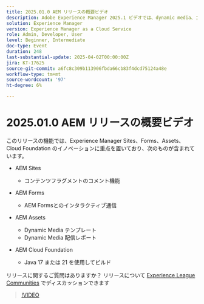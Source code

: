 ```yaml
---
title: 2025.01.0 AEM リリースの概要ビデオ
description: Adobe Experience Manager 2025.1 ビデオでは、dynamic media、コラボレーションツール、Java 21 のサポートなど、コンテンツフラグメント、フォームおよびアセットの機能強化について説明しています。
solution: Experience Manager
version: Experience Manager as a Cloud Service
role: Admin, Developer, User
level: Beginner, Intermediate
doc-type: Event
duration: 248
last-substantial-update: 2025-04-02T00:00:00Z
jira: KT-17625
source-git-commit: a6fc8c309b113906fbda66cb83f4dcd75124a48e
workflow-type: tm+mt
source-wordcount: '97'
ht-degree: 6%

---
```



# 2025.01.0 AEM リリースの概要ビデオ

このリリースの機能では、Experience Manager Sites、Forms、Assets、Cloud Foundation のイノベーションに重点を置いており、次のものが含まれています。

* AEM Sites
   * コンテンツフラグメントのコメント機能

* AEM Forms
   * AEM Formsとのインタラクティブ通信

* AEM Assets
   * Dynamic Media テンプレート
   * Dynamic Media 配信レポート

* AEM Cloud Foundation
   * Java 17 または 21 を使用してビルド

リリースに関するご質問はありますか？  リリースについて [Experience League Communities](https://adobe.ly/4l2AibQ) でディスカッションできます

>[!VIDEO](https://video.tv.adobe.com/v/3456075/?learn=on&enablevpops&captions=jpn)
